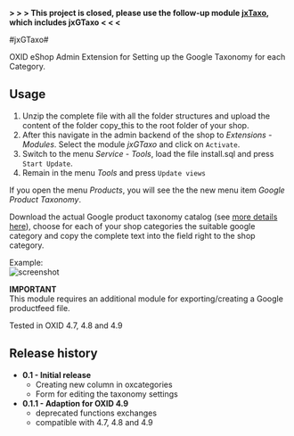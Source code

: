 
**> > > This project is closed, please use the follow-up module [jxTaxo](https://github.com/job963/jxTaxo), which includes jxGTaxo < < <**


#jxGTaxo#

OXID eShop Admin Extension for Setting up the Google Taxonomy for each Category.


## Usage ##

1. Unzip the complete file with all the folder structures and upload the content of the folder copy_this to the root folder of your shop.
2. After this navigate in the admin backend of the shop to _Extensions_ - _Modules_. Select the module _jxGTaxo_ and click on `Activate`.
3. Switch to the menu _Service_ - _Tools_, load the file install.sql and press `Start Update`.
4. Remain in the menu _Tools_ and press `Update views`

If you open the menu _Products_, you will see the the new menu item _Google Product Taxonomy_.

Download the actual Google product taxonomy catalog (see [more details here](https://support.google.com/merchants/answer/160081)), choose for each of your shop categories the suitable google category and copy the complete text into the field right to the shop category.
  
Example:  
![screenshot](https://github.com/job963/jxGTaxo/raw/master/docs/img/edit-taxonomy-rs.png)

**IMPORTANT**  
This module requires an additional module for exporting/creating a Google productfeed file.
  
Tested in OXID 4.7, 4.8 and 4.9

## Release history ##

- **0.1 - Initial release**
	- Creating new column in oxcategories
	- Form for editing the taxonomy settings  
- **0.1.1 - Adaption for OXID 4.9**
	- deprecated functions exchanges
	- compatible with 4.7, 4.8 and 4.9  
